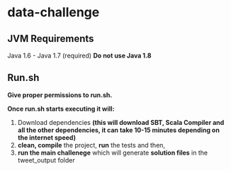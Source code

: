 # data-challenge

## JVM Requirements

Java 1.6 - Java 1.7 (required) **Do not use Java 1.8**

## Run.sh 

**Give proper permissions to run.sh.**  

**Once run.sh starts executing it will:**

1. Download dependencies **(this will download SBT, Scala Compiler and all the other dependencies, it can take 10-15 minutes depending on the internet speed)**
2. **clean, compile** the project, **run** the tests and then,
3. **run the main challenege** which will generate **solution files** in the tweet_output folder
